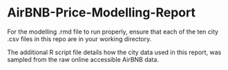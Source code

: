 # AirBNB-Price-Modelling-Report

For the modelling .rmd file to run properly, ensure that each of the ten city .csv files in this repo are in your working directory.

The additional R script file details how the city data used in this report, was sampled from the raw online accessible AirBNB data. 
